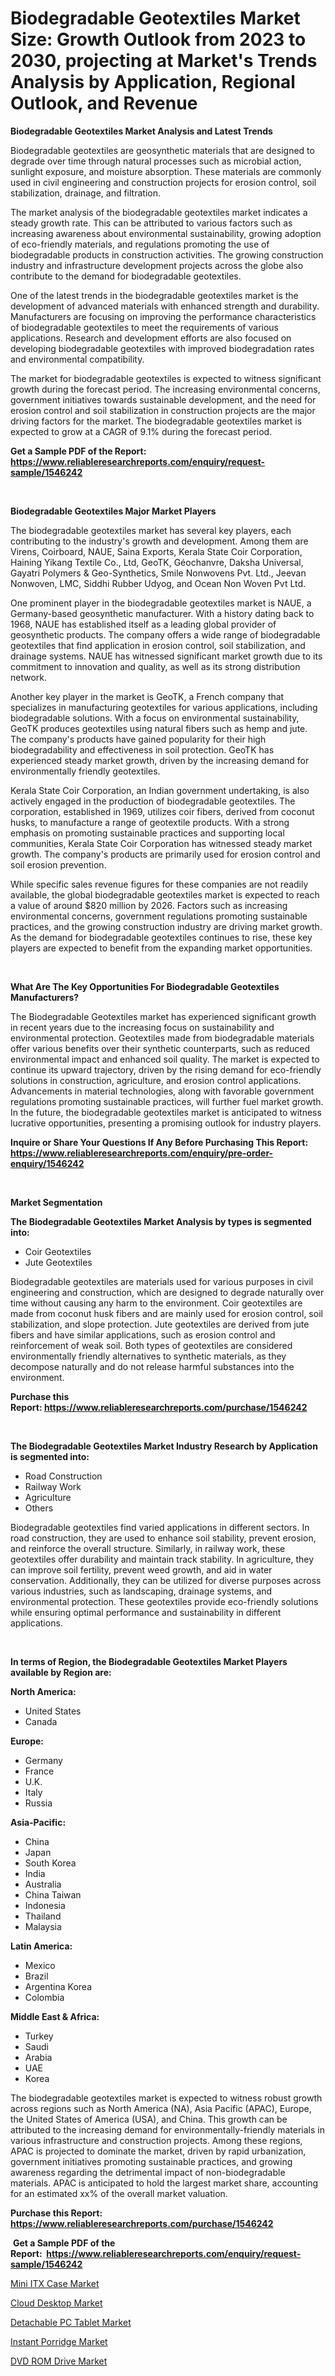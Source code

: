 <p><h1>Biodegradable Geotextiles Market Size: Growth Outlook from 2023 to 2030, projecting at Market's Trends Analysis by Application, Regional Outlook, and Revenue</h1></p><p><strong>Biodegradable Geotextiles Market Analysis and Latest Trends</strong></p>
<p><p>Biodegradable geotextiles are geosynthetic materials that are designed to degrade over time through natural processes such as microbial action, sunlight exposure, and moisture absorption. These materials are commonly used in civil engineering and construction projects for erosion control, soil stabilization, drainage, and filtration.</p><p>The market analysis of the biodegradable geotextiles market indicates a steady growth rate. This can be attributed to various factors such as increasing awareness about environmental sustainability, growing adoption of eco-friendly materials, and regulations promoting the use of biodegradable products in construction activities. The growing construction industry and infrastructure development projects across the globe also contribute to the demand for biodegradable geotextiles.</p><p>One of the latest trends in the biodegradable geotextiles market is the development of advanced materials with enhanced strength and durability. Manufacturers are focusing on improving the performance characteristics of biodegradable geotextiles to meet the requirements of various applications. Research and development efforts are also focused on developing biodegradable geotextiles with improved biodegradation rates and environmental compatibility.</p><p>The market for biodegradable geotextiles is expected to witness significant growth during the forecast period. The increasing environmental concerns, government initiatives towards sustainable development, and the need for erosion control and soil stabilization in construction projects are the major driving factors for the market. The biodegradable geotextiles market is expected to grow at a CAGR of 9.1% during the forecast period.</p></p>
<p><strong>Get a Sample PDF of the Report:&nbsp; <a href="https://www.reliableresearchreports.com/enquiry/request-sample/1546242">https://www.reliableresearchreports.com/enquiry/request-sample/1546242</a></strong></p>
<p>&nbsp;</p>
<p><strong>Biodegradable Geotextiles Major Market Players</strong></p>
<p><p>The biodegradable geotextiles market has several key players, each contributing to the industry's growth and development. Among them are Virens, Coirboard, NAUE, Saina Exports, Kerala State Coir Corporation, Haining Yikang Textile Co., Ltd, GeoTK, Géochanvre, Daksha Universal, Gayatri Polymers & Geo-Synthetics, Smile Nonwovens Pvt. Ltd., Jeevan Nonwoven, LMC, Siddhi Rubber Udyog, and Ocean Non Woven Pvt Ltd.</p><p>One prominent player in the biodegradable geotextiles market is NAUE, a Germany-based geosynthetic manufacturer. With a history dating back to 1968, NAUE has established itself as a leading global provider of geosynthetic products. The company offers a wide range of biodegradable geotextiles that find application in erosion control, soil stabilization, and drainage systems. NAUE has witnessed significant market growth due to its commitment to innovation and quality, as well as its strong distribution network.</p><p>Another key player in the market is GeoTK, a French company that specializes in manufacturing geotextiles for various applications, including biodegradable solutions. With a focus on environmental sustainability, GeoTK produces geotextiles using natural fibers such as hemp and jute. The company's products have gained popularity for their high biodegradability and effectiveness in soil protection. GeoTK has experienced steady market growth, driven by the increasing demand for environmentally friendly geotextiles.</p><p>Kerala State Coir Corporation, an Indian government undertaking, is also actively engaged in the production of biodegradable geotextiles. The corporation, established in 1969, utilizes coir fibers, derived from coconut husks, to manufacture a range of geotextile products. With a strong emphasis on promoting sustainable practices and supporting local communities, Kerala State Coir Corporation has witnessed steady market growth. The company's products are primarily used for erosion control and soil erosion prevention.</p><p>While specific sales revenue figures for these companies are not readily available, the global biodegradable geotextiles market is expected to reach a value of around $820 million by 2026. Factors such as increasing environmental concerns, government regulations promoting sustainable practices, and the growing construction industry are driving market growth. As the demand for biodegradable geotextiles continues to rise, these key players are expected to benefit from the expanding market opportunities.</p></p>
<p>&nbsp;</p>
<p><strong>What Are The Key Opportunities For Biodegradable Geotextiles Manufacturers?</strong></p>
<p><p>The Biodegradable Geotextiles market has experienced significant growth in recent years due to the increasing focus on sustainability and environmental protection. Geotextiles made from biodegradable materials offer various benefits over their synthetic counterparts, such as reduced environmental impact and enhanced soil quality. The market is expected to continue its upward trajectory, driven by the rising demand for eco-friendly solutions in construction, agriculture, and erosion control applications. Advancements in material technologies, along with favorable government regulations promoting sustainable practices, will further fuel market growth. In the future, the biodegradable geotextiles market is anticipated to witness lucrative opportunities, presenting a promising outlook for industry players.</p></p>
<p><strong>Inquire or Share Your Questions If Any Before Purchasing This Report: <a href="https://www.reliableresearchreports.com/enquiry/pre-order-enquiry/1546242">https://www.reliableresearchreports.com/enquiry/pre-order-enquiry/1546242</a></strong></p>
<p>&nbsp;</p>
<p><strong>Market Segmentation</strong></p>
<p><strong>The Biodegradable Geotextiles Market Analysis by types is segmented into:</strong></p>
<p><ul><li>Coir Geotextiles</li><li>Jute Geotextiles</li></ul></p>
<p><p>Biodegradable geotextiles are materials used for various purposes in civil engineering and construction, which are designed to degrade naturally over time without causing any harm to the environment. Coir geotextiles are made from coconut husk fibers and are mainly used for erosion control, soil stabilization, and slope protection. Jute geotextiles are derived from jute fibers and have similar applications, such as erosion control and reinforcement of weak soil. Both types of geotextiles are considered environmentally friendly alternatives to synthetic materials, as they decompose naturally and do not release harmful substances into the environment.</p></p>
<p><strong>Purchase this Report:&nbsp;<a href="https://www.reliableresearchreports.com/purchase/1546242">https://www.reliableresearchreports.com/purchase/1546242</a></strong></p>
<p>&nbsp;</p>
<p><strong>The Biodegradable Geotextiles Market Industry Research by Application is segmented into:</strong></p>
<p><ul><li>Road Construction</li><li>Railway Work</li><li>Agriculture</li><li>Others</li></ul></p>
<p><p>Biodegradable geotextiles find varied applications in different sectors. In road construction, they are used to enhance soil stability, prevent erosion, and reinforce the overall structure. Similarly, in railway work, these geotextiles offer durability and maintain track stability. In agriculture, they can improve soil fertility, prevent weed growth, and aid in water conservation. Additionally, they can be utilized for diverse purposes across various industries, such as landscaping, drainage systems, and environmental protection. These geotextiles provide eco-friendly solutions while ensuring optimal performance and sustainability in different applications.</p></p>
<p>&nbsp;</p>
<p><strong>In terms of Region, the Biodegradable Geotextiles Market Players available by Region are:</strong></p>
<p>
    <p> <strong> North America: </strong>
        <ul>
            <li>United States</li>
            <li>Canada</li>
        </ul>
        </p> 
    <p> <strong> Europe: </strong>
        <ul>
            <li>Germany</li>
            <li>France</li>
            <li>U.K.</li>
            <li>Italy</li>
            <li>Russia</li>
        </ul>
        </p> 
    <p> <strong> Asia-Pacific: </strong>
        <ul>
            <li>China</li>
            <li>Japan</li>
            <li>South Korea</li>
            <li>India</li>
            <li>Australia</li>
            <li>China Taiwan</li>
            <li>Indonesia</li>
            <li>Thailand</li>
            <li>Malaysia</li>
        </ul>
        </p> 
    <p> <strong> Latin America: </strong>
        <ul>
            <li>Mexico</li>
            <li>Brazil</li>
            <li>Argentina Korea</li>
            <li>Colombia</li>
        </ul>
        </p> 
    <p> <strong> Middle East & Africa: </strong>
        <ul>
            <li>Turkey</li>
            <li>Saudi</li>
            <li>Arabia</li>
            <li>UAE</li>
            <li>Korea</li>
        </ul>
    </p>
    </p>
<p><p>The biodegradable geotextiles market is expected to witness robust growth across regions such as North America (NA), Asia Pacific (APAC), Europe, the United States of America (USA), and China. This growth can be attributed to the increasing demand for environmentally-friendly materials in various infrastructure and construction projects. Among these regions, APAC is projected to dominate the market, driven by rapid urbanization, government initiatives promoting sustainable practices, and growing awareness regarding the detrimental impact of non-biodegradable materials. APAC is anticipated to hold the largest market share, accounting for an estimated xx% of the overall market valuation.</p></p>
<p><strong>Purchase this Report: <a href="https://www.reliableresearchreports.com/purchase/1546242">https://www.reliableresearchreports.com/purchase/1546242</a></strong></p>
<p>&nbsp;<strong>Get a Sample PDF of the Report:&nbsp;&nbsp;<a href="https://www.reliableresearchreports.com/enquiry/request-sample/1546242">https://www.reliableresearchreports.com/enquiry/request-sample/1546242</a></strong></p>
<p><strong></strong></p>
<p><p><a href="https://medium.com/@smriti.reportprime/decoding-mini-itx-case-market-metrics-market-share-trends-and-growth-patterns-7ad1e760ba8e">Mini ITX Case Market</a></p><p><a href="https://medium.com/@russpollich/cloud-desktop-market-insights-into-market-cagr-market-trends-and-growth-strategies-3da0da592847">Cloud Desktop Market</a></p><p><a href="https://medium.com/@kartik.reportprime/analyzing-detachable-pc-tablet-market-global-industry-perspective-and-forecast-2023-to-2030-8348bf5bbfef">Detachable PC Tablet Market</a></p><p><a href="https://medium.com/@margaretlee84/instant-porridge-market-size-reveals-the-best-marketing-channels-in-global-industry-f027ec4a5702">Instant Porridge Market</a></p><p><a href="https://medium.com/@yuvicharp23/dvd-rom-drive-market-trends-and-market-analysis-forecasted-for-period-2023-2030-122e58f6a7f1">DVD ROM Drive Market</a></p></p>